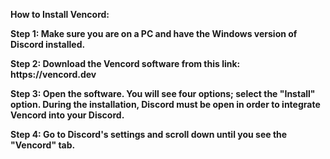 __How to Install Vencord:__

__Step 1: Make sure you are on a PC and have the Windows version of Discord installed.__

__Step 2: Download the Vencord software from this link: https://vencord.dev__

__Step 3: Open the software. You will see four options; select the "Install" option. During the installation, Discord must be open in order to integrate Vencord into your Discord.__

__Step 4: Go to Discord's settings and scroll down until you see the "Vencord" tab.__
